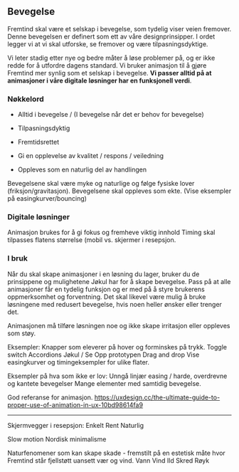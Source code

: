 ## Bevegelse

Fremtind skal være et selskap i bevegelse, som tydelig viser veien fremover. Denne bevegelsen er definert som ett av våre designprinsipper. I ordet legger vi at vi skal utforske, se fremover og være tilpasningsdyktige.

Vi leter stadig etter nye og bedre måter å løse problemer på, og er ikke redde for å utfordre dagens standard. Vi bruker animasjon til å gjøre Fremtind mer synlig som et selskap i bevegelse. **Vi passer alltid på at animasjoner i våre digitale løsninger har en funksjonell verdi**.

### Nøkkelord

-   Alltid i bevegelse / (I bevegelse når det er behov for bevegelse)
-   Tilpasningsdyktig
-   Fremtidsrettet

- Gi en opplevelse av kvalitet / respons / veiledning 
- Oppleves som en naturlig del av handlingen

Bevegelsene skal være myke og naturlige og følge fysiske lover (friksjon/gravitasjon). Bevegelsene skal oppleves som ekte.
(Vise eksempler på easingkurver/bouncing)



### Digitale løsninger
Animasjon brukes for å gi fokus og fremheve viktig innhold
Timing skal tilpasses flatens størrelse (mobil vs. skjermer i resepsjon.

### I bruk

Når du skal skape animasjoner i en løsning du lager, bruker du de prinsippene og mulighetene Jøkul har for å skape bevegelse. Pass på at alle animasjoner får en tydelig funksjon og er med på å styre brukerens oppmerksomhet og forventning. Det skal likevel være mulig å bruke løsningene med redusert bevegelse, hvis noen heller ønsker eller trenger det.

Animasjonen må tilføre løsningen noe og ikke skape irritasjon eller oppleves som støy.

Eksempler:
Knapper som eleverer på hover og forminskes på trykk.
Toggle switch
Accordions
Jøkul / Se Opp prototypen
Drag and drop
Vise easingkurver og timingeksempler for ulike flater.

Eksempler på hva som ikke er lov:
Unngå linjær easing / harde, overdrevne og kantete bevegelser
Mange elementer med samtidig bevegelse.

God referanse for animasjon.
https://uxdesign.cc/the-ultimate-guide-to-proper-use-of-animation-in-ux-10bd98614fa9


-------------------------

Skjermvegger i resepsjon:
Enkelt 
Rent 
Naturlig

Slow motion
Nordisk minimalisme

Naturfenomener som kan skape skade - fremstilt på en estetisk måte hvor Fremtind står fjellstøtt uansett vær og vind.
Vann
Vind
Ild
Skred
Røyk














